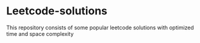 # Leetcode-solutions
This repository consists of some popular leetcode solutions with optimized time and space complexity
